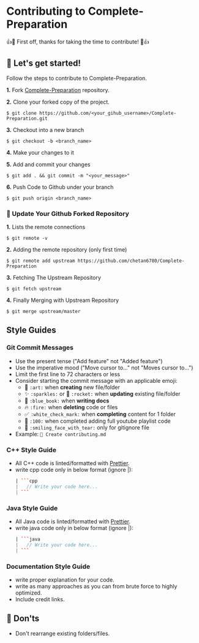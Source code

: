# Contributing to Complete-Preparation

👍🎉 First off, thanks for taking the time to contribute! 🎉👍

## 🚀 Let's get started!

Follow the steps to contribute to Complete-Preparation.

**1.** Fork [Complete-Preparation](https://github.com/chetan6780/Complete-Preparation) repository.

**2.** Clone your forked copy of the project.

```
$ git clone https://github.com/<your_gihub_username>/Complete-Preparation.git
```

**3.** Checkout into a new branch

```
$ git checkout -b <branch_name>
```

**4.** Make your changes to it

**5.** Add and commit your changes

```
$ git add . && git commit -m "<your_message>"
```

**6.** Push Code to Github under your branch

```
$ git push origin <branch_name>
```

### 📌 Update Your Github Forked Repository

**1.** Lists the remote connections

```
$ git remote -v
```

**2.** Adding the remote repository (only first time)

```
$ git remote add upstream https://github.com/chetan6780/Complete-Preparation
```

**3.** Fetching The Upstream Repository

```
$ git fetch upstream
```

**4.** Finally Merging with Upstream Repository

```
$ git merge upstream/master
```

## Style Guides

### Git Commit Messages

-   Use the present tense ("Add feature" not "Added feature")
-   Use the imperative mood ("Move cursor to..." not "Moves cursor to...")
-   Limit the first line to 72 characters or less
-   Consider starting the commit message with an applicable emoji:
    -   🎨 `:art:` when **creating** new file/folder
    -   ✨ `:sparkles:` or 🚀 `:rocket:` when **updating** existing file/folder
    -   📘 `:blue_book:` when **writing docs**
    -   🔥 `:fire:` when **deleting** code or files
    -   ✅ `:white_check_mark:` when **completing** content for 1 folder
    -   💯 `:100:` when completed adding full youtube playlist code
    -   🥲 `:smiling_face_with_tear:` only for gitignore file
-   Example: `🎨 Create contributing.md`

### C++ Style Guide

-   All C++ code is linted/formatted with [Prettier](https://prettier.io/).
-   write cpp code only in below format (ignore |):
    ````coffee
    | ```cpp
    |   // Write your code here...
    | ```
    ````

### Java Style Guide

-   All Java code is linted/formatted with [Prettier](https://prettier.io/).
-   write java code only in below format (ignore |):
    ````coffee
    | ```java
    |   // Write your code here...
    | ```
    ````

### Documentation Style Guide

-   write proper explanation for your code.
-   write as many approaches as you can from brute force to highly optimized.
-   Include credit links.

## 🚫 Don'ts

-   Don't rearrange existing folders/files.
